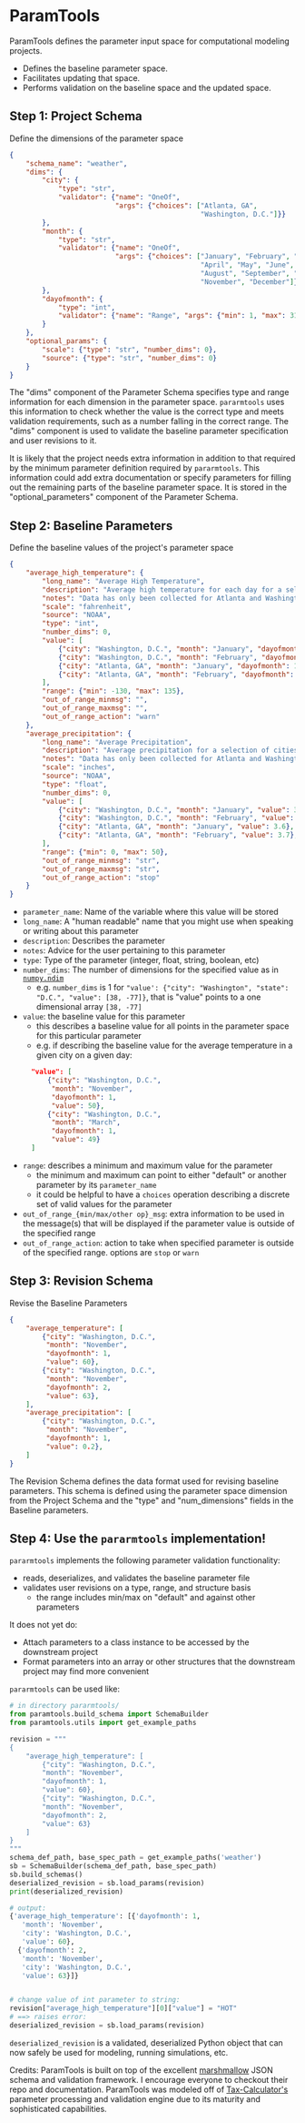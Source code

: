 # ParamTools

ParamTools defines the parameter input space for computational modeling projects.
- Defines the baseline parameter space.
- Facilitates updating that space.
- Performs validation on the baseline space and the updated space.


Step 1: Project Schema
--------------------------------------

Define the dimensions of the parameter space

```json
{
    "schema_name": "weather",
    "dims": {
        "city": {
            "type": "str",
            "validator": {"name": "OneOf",
                          "args": {"choices": ["Atlanta, GA",
                                               "Washington, D.C."]}}
        },
        "month": {
            "type": "str",
            "validator": {"name": "OneOf",
                          "args": {"choices": ["January", "February", "March",
                                               "April", "May", "June", "July",
                                               "August", "September", "October",
                                               "November", "December"]}}
        },
        "dayofmonth": {
            "type": "int",
            "validator": {"name": "Range", "args": {"min": 1, "max": 31}}
        }
    },
    "optional_params": {
        "scale": {"type": "str", "number_dims": 0},
        "source": {"type": "str", "number_dims": 0}
    }
}
```

The "dims" component of the Parameter Schema specifies type and range information for each dimension in the parameter space. `pararmtools` uses this information to check whether the value is the correct type and meets validation requirements, such as a number falling in the correct range. The "dims" component is used to validate the baseline parameter specification and user revisions to it.

It is likely that the project needs extra information in addition to that required by the minimum parameter definition required by `pararmtools`. This information could add extra documentation or specify parameters for filling out the remaining parts of the baseline parameter space. It is stored in the "optional_parameters" component of the Parameter Schema.


Step 2: Baseline Parameters
---------------------------------------------

Define the baseline values of the project's parameter space

```json
{
    "average_high_temperature": {
        "long_name": "Average High Temperature",
        "description": "Average high temperature for each day for a selection of cities",
        "notes": "Data has only been collected for Atlanta and Washington and for only the first of the month.",
        "scale": "fahrenheit",
        "source": "NOAA",
        "type": "int",
        "number_dims": 0,
        "value": [
            {"city": "Washington, D.C.", "month": "January", "dayofmonth": 1, "value": 43},
            {"city": "Washington, D.C.", "month": "February", "dayofmonth": 1, "value": 47},
            {"city": "Atlanta, GA", "month": "January", "dayofmonth": 1, "value": 53},
            {"city": "Atlanta, GA", "month": "February", "dayofmonth": 1, "value": 58},
        ],
        "range": {"min": -130, "max": 135},
        "out_of_range_minmsg": "",
        "out_of_range_maxmsg": "",
        "out_of_range_action": "warn"
    },
    "average_precipitation": {
        "long_name": "Average Precipitation",
        "description": "Average precipitation for a selection of cities by month",
        "notes": "Data has only been collected for Atlanta and Washington",
        "scale": "inches",
        "source": "NOAA",
        "type": "float",
        "number_dims": 0,
        "value": [
            {"city": "Washington, D.C.", "month": "January", "value": 3.1},
            {"city": "Washington, D.C.", "month": "February", "value": 2.6},
            {"city": "Atlanta, GA", "month": "January", "value": 3.6},
            {"city": "Atlanta, GA", "month": "February", "value": 3.7},
        ],
        "range": {"min": 0, "max": 50},
        "out_of_range_minmsg": "str",
        "out_of_range_maxmsg": "str",
        "out_of_range_action": "stop"
    }
}
```

- `parameter_name`: Name of the variable where this value will be stored
- `long_name`: A "human readable" name that you might use when speaking or writing about this parameter
- `description`: Describes the parameter
- `notes`: Advice for the user pertaining to this parameter
- `type`: Type of the parameter (integer, float, string, boolean, etc)
- `number_dims`: The number of dimensions for the specified value as in [`numpy.ndim`][]
  - e.g. `number_dims` is 1 for `"value': {"city": "Washington", "state": "D.C.", "value": [38, -77]}`, that is "value" points to a one dimensional array `[38, -77]`
- `value`: the baseline value for this parameter
  - this describes a baseline value for all points in the parameter space for this particular parameter
  - e.g. if describing the baseline value for the average temperature in a given city on a given day:
  ```json
    "value": [
        {"city": "Washington, D.C.",
         "month": "November",
         "dayofmonth": 1,
         "value": 50},
        {"city": "Washington, D.C.",
         "month": "March",
         "dayofmonth": 1,
         "value": 49}
    ]
  ```
- `range`: describes a minimum and maximum value for the parameter
  - the minimum and maximum can point to either "default" or another parameter by its `parameter_name`
  - it could be helpful to have a `choices` operation describing a discrete set of valid values for the parameter
- `out_of_range_{min/max/other op}_msg`: extra information to be used in the message(s) that will be displayed if the parameter value is outside of the specified range
- `out_of_range_action`: action to take when specified parameter is outside of the specified range. options are `stop` or `warn`


Step 3: Revision Schema
----------------------------

Revise the Baseline Parameters

```json
{
    "average_temperature": [
        {"city": "Washington, D.C.",
         "month": "November",
         "dayofmonth": 1,
         "value": 60},
        {"city": "Washington, D.C.",
         "month": "November",
         "dayofmonth": 2,
         "value": 63},
    ],
    "average_precipitation": [
        {"city": "Washington, D.C.",
         "month": "November",
         "dayofmonth": 1,
         "value": 0.2},
    ]
}
```

The Revision Schema defines the data format used for revising baseline parameters. This schema is defined using the parameter space dimension from the Project Schema and the "type" and "num_dimensions" fields in the Baseline parameters.

Step 4: Use the `pararmtools` implementation!
-------------------------------------------

`pararmtools` implements the following parameter validation functionality:
- reads, deserializes, and validates the baseline parameter file
- validates user revisions on a type, range, and structure basis
  - the range includes min/max on "default" and against other parameters

It does not yet do:
- Attach parameters to a class instance to be accessed by the downstream project
- Format parameters into an array or other structures that the downstream project may find more convenient

`pararmtools` can be used like:

```python
# in directory pararmtools/
from paramtools.build_schema import SchemaBuilder
from paramtools.utils import get_example_paths

revision = """
{
    "average_high_temperature": [
        {"city": "Washington, D.C.",
        "month": "November",
        "dayofmonth": 1,
        "value": 60},
        {"city": "Washington, D.C.",
        "month": "November",
        "dayofmonth": 2,
        "value": 63}
    ]
}
"""
schema_def_path, base_spec_path = get_example_paths('weather')
sb = SchemaBuilder(schema_def_path, base_spec_path)
sb.build_schemas()
deserialized_revision = sb.load_params(revision)
print(deserialized_revision)

# output:
{'average_high_temperature': [{'dayofmonth': 1,
   'month': 'November',
   'city': 'Washington, D.C.',
   'value': 60},
  {'dayofmonth': 2,
   'month': 'November',
   'city': 'Washington, D.C.',
   'value': 63}]}


# change value of int parameter to string:
revision["average_high_temperature"][0]["value"] = "HOT"
# ==> raises error:
deserialized_revision = sb.load_params(revision)
```

`deserialized_revision` is a validated, deserialized Python object that can now safely be used for modeling, running simulations, etc.

Credits: ParamTools is built on top of the excellent [marshmallow][] JSON schema and validation framework. I encourage everyone to checkout their repo and documentation. ParamTools was modeled off of [Tax-Calculator's][] parameter processing and validation engine due to its maturity and sophisticated capabilities.


[`numpy.ndim`]: https://docs.scipy.org/doc/numpy/reference/generated/numpy.ndarray.ndim.html
[marshmallow]: https://marshmallow.readthedocs.io/en/3.0/
[Tax-Calculator's]: https://github.com/open-source-economics/Tax-Calculator